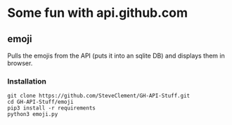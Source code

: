 # Some fun with api.github.com

## emoji

Pulls the emojis from the API (puts it into an sqlite DB) and displays them in browser.

### Installation

```
git clone https://github.com/SteveClement/GH-API-Stuff.git
cd GH-API-Stuff/emoji
pip3 install -r requirements
python3 emoji.py
```
